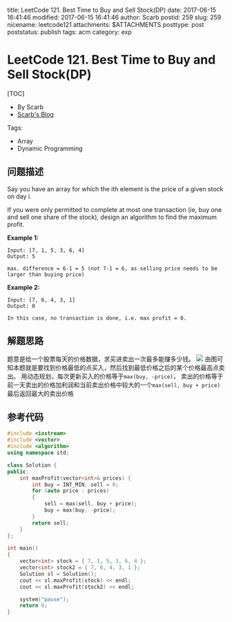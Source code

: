 title: LeetCode 121. Best Time to Buy and Sell Stock(DP)
date: 2017-06-15 16:41:46
modified: 2017-06-15 16:41:46
author: Scarb
postid: 259
slug: 259
nicename: leetcode121
attachments: $ATTACHMENTS
posttype: post
poststatus: publish
tags: acm
category: exp

# LeetCode 121. Best Time to Buy and Sell Stock(DP)
[TOC]

- By Scarb
- [Scarb's Blog](http://47.106.131.90/blog/uploads)


Tags:

- Array 
- Dynamic Programming


## 问题描述

Say you have an array for which the ith element is the price of a given stock on day i.

If you were only permitted to complete at most one transaction (ie, buy one and sell one share of the stock), design an algorithm to find the maximum profit.

**Example 1:** 
```
Input: [7, 1, 5, 3, 6, 4]
Output: 5

max. difference = 6-1 = 5 (not 7-1 = 6, as selling price needs to be larger than buying price)
```
**Example 2:** 
```
Input: [7, 6, 4, 3, 1]
Output: 0

In this case, no transaction is done, i.e. max profit = 0.
```

## 解题思路
题意是给一个股票每天的价格数据，求买进卖出一次最多能赚多少钱。
![](https://leetcode.com/media/original_images/121_profit_graph.png)
由图可知本题就是要找到价格最低的点买入，然后找到最低价格之后的某个价格最高点卖出。
用动态规划，每次更新买入的价格等于`max(buy, -price)`，
卖出的价格等于前一天卖出的价格加利润和当前卖出价格中较大的一个`max(sell, buy + price)`
最后返回最大的卖出价格

## 参考代码
```C++
#include <iostream>
#include <vector>
#include <algorithm>
using namespace std;

class Solution {
public:
	int maxProfit(vector<int>& prices) {
		int buy = INT_MIN, sell = 0;
		for (auto price : prices)
		{
			sell = max(sell, buy + price);
			buy = max(buy, -price);
		}
		return sell;
	}
};

int main()
{
	vector<int> stock = { 7, 1, 5, 3, 6, 4 };
	vector<int> stock2 = { 7, 6, 4, 3, 1 };
	Solution sl = Solution();
	cout << sl.maxProfit(stock) << endl;
	cout << sl.maxProfit(stock2) << endl;

	system("pause");
	return 0;
}
```